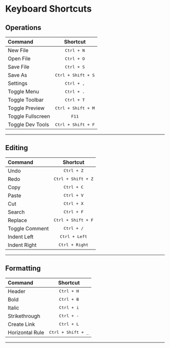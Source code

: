 # Keyboard Shortcuts 

## Operations 

|      Command         |            Shortcut             |  
|:---------------------|:-------------------------------:|   
|     New File         |   <kbd>Ctrl + N</kbd>           |  
|     Open File        |   <kbd>Ctrl + O</kbd>           |  
|     Save File        |   <kbd>Ctrl + S</kbd>           |  
|     Save As          |   <kbd>Ctrl + Shift + S</kbd>   |  
|     Settings         |   <kbd>Ctrl + ,</kbd>           |  
|     Toggle Menu      |   <kbd>Ctrl + .</kbd>           |  
|     Toggle Toolbar   |   <kbd>Ctrl + T</kbd>           |   
|     Toggle Preview   |   <kbd>Ctrl + Shift + M</kbd>   |  
|     Toggle Fullscreen|   <kbd>F11</kbd>                |  
|     Toggle Dev Tools |   <kbd>Ctrl + Shift + F</kbd>   |  

--------------------  

## Editing

|      Command         |            Shortcut             |
|:---------------------|:-------------------------------:|
|     Undo             |   <kbd>Ctrl + Z</kbd>           |
|     Redo             |   <kbd>Ctrl + Shift + Z</kbd>   | 
|     Copy             |   <kbd>Ctrl + C</kbd>           |
|     Paste            |   <kbd>Ctrl + V</kbd>           |
|     Cut              |   <kbd>Ctrl + X</kbd>           |
|     Search           |   <kbd>Ctrl + F</kbd>           |
|     Replace          |   <kbd>Ctrl + Shift + F</kbd>   |
|     Toggle Comment   |   <kbd>Ctrl + /</kbd>           |
|     Indent Left      |   <kbd>Ctrl + Left</kbd>        |
|     Indent Right     |   <kbd>Ctrl + Right</kbd>       |

--------------------  

## Formatting

|      Command         |            Shortcut             |
|:---------------------|:-------------------------------:| 
|     Header           |   <kbd>Ctrl + H</kbd>           |
|     Bold             |   <kbd>Ctrl + B</kbd>           |
|     Italic           |   <kbd>Ctrl + i</kbd>           |
|     Strikethrough    |   <kbd>Ctrl + -</kbd>           |
|     Create Link      |   <kbd>Ctrl + L</kbd>           |
|     Horizontal Rule  |   <kbd>Ctrl + Shift + _</kbd>   |

--------------------  
